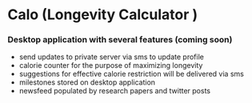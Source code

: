 # Calo (Longevity Calculator )

### Desktop application with several features (coming soon)

- send updates to private server via sms to update profile
- calorie counter for the purpose of maximizing longevity
- suggestions for effective calorie restriction will be delivered via sms 
- milestones stored on desktop application
- newsfeed populated by research papers and twitter posts
